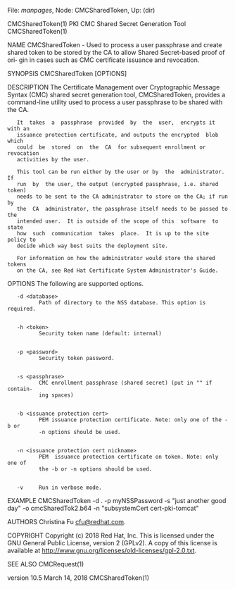 File: *manpages*,  Node: CMCSharedToken,  Up: (dir)

CMCSharedToken(1)    PKI CMC Shared Secret Generation Tool   CMCSharedToken(1)



NAME
       CMCSharedToken  -  Used  to process a user passphrase and create shared
       token to be stored by the CA to allow Shared Secret-based proof of ori‐
       gin in cases such as CMC certificate issuance and revocation.


SYNOPSIS
       CMCSharedToken [OPTIONS]


DESCRIPTION
       The  Certificate  Management  over  Cryptographic  Message Syntax (CMC)
       shared secret generation tool, CMCSharedToken, provides a  command-line
       utility used to process a user passphrase to be shared with the CA.

       It  takes  a  passphrase  provided  by  the  user,  encrypts it with an
       issuance protection certificate, and outputs the encrypted  blob  which
       could  be  stored  on  the  CA  for subsequent enrollment or revocation
       activities by the user.

       This tool can be run either by the user or by  the  administrator.   If
       run  by  the user, the output (encrypted passphrase, i.e. shared token)
       needs to be sent to the CA administrator to store on the CA; if run  by
       the  CA  administrator, the passphrase itself needs to be passed to the
       intended user.  It is outside of the scope of this  software  to  state
       how  such  communication  takes  place.  It is up to the site policy to
       decide which way best suits the deployment site.

       For information on how the administrator would store the shared  tokens
       on the CA, see Red Hat Certificate System Administrator's Guide.


OPTIONS
       The following are supported options.

       -d <database>
              Path of directory to the NSS database. This option is required.


       -h <token>
              Security token name (default: internal)


       -p <password>
              Security token password.


       -s <passphrase>
              CMC enrollment passphrase (shared secret) (put in "" if contain‐
              ing spaces)


       -b <issuance protection cert>
              PEM issuance protection certificate. Note: only one of the -b or
              -n options should be used.


       -n <issuance protection cert nickname>
              PEM  issuance protection certificate on token. Note: only one of
              the -b or -n options should be used.


       -v     Run in verbose mode.


EXAMPLE
       CMCSharedToken -d . -p myNSSPassword -s "just  another  good  day"   -o
       cmcSharedTok2.b64 -n "subsystemCert cert-pki-tomcat"


AUTHORS
       Christina Fu <cfu@redhat.com>.


COPYRIGHT
       Copyright (c) 2018 Red Hat, Inc. This is licensed under the GNU General
       Public License, version 2 (GPLv2). A copy of this license is  available
       at http://www.gnu.org/licenses/old-licenses/gpl-2.0.txt.


SEE ALSO
       CMCRequest(1)



version 10.5                    March 14, 2018               CMCSharedToken(1)
